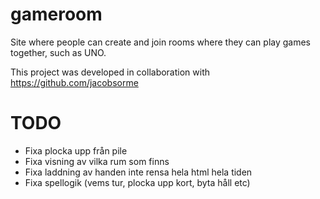 # gameroom
Site where people can create and join rooms where they can play games together, such as UNO.

This project was developed in collaboration with https://github.com/jacobsorme

# TODO
- Fixa plocka upp från pile
- Fixa visning av vilka rum som finns
- Fixa laddning av handen  inte rensa hela html hela tiden
- Fixa spellogik (vems tur, plocka upp kort, byta håll etc)
